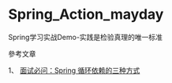 # Spring_Action_mayday
Spring学习实战Demo-实践是检验真理的唯一标准

參考文章

1、 [面试必问：Spring 循环依赖的三种方式](https://mp.weixin.qq.com/s/hZbpKgM1Neq7ARai1doFYw)